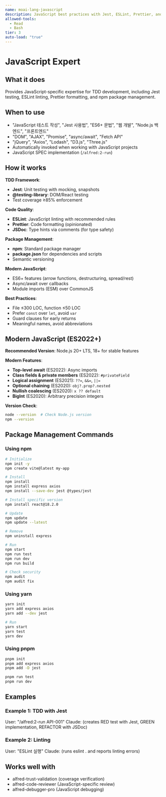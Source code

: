 ```yaml
---
name: moai-lang-javascript
description: JavaScript best practices with Jest, ESLint, Prettier, and npm package management
allowed-tools:
  - Read
  - Bash
tier: 3
auto-load: "true"
---
```


# JavaScript Expert

## What it does

Provides JavaScript-specific expertise for TDD development, including Jest testing, ESLint linting, Prettier formatting, and npm package management.

## When to use

- "JavaScript 테스트 작성", "Jest 사용법", "ES6+ 문법", "웹 개발", "Node.js 백엔드", "프론트엔드"
- "DOM", "AJAX", "Promise", "async/await", "Fetch API"
- "jQuery", "Axios", "Lodash", "D3.js", "Three.js"
- Automatically invoked when working with JavaScript projects
- JavaScript SPEC implementation (`/alfred:2-run`)

## How it works

**TDD Framework**:
- **Jest**: Unit testing with mocking, snapshots
- **@testing-library**: DOM/React testing
- Test coverage ≥85% enforcement

**Code Quality**:
- **ESLint**: JavaScript linting with recommended rules
- **Prettier**: Code formatting (opinionated)
- **JSDoc**: Type hints via comments (for type safety)

**Package Management**:
- **npm**: Standard package manager
- **package.json** for dependencies and scripts
- Semantic versioning

**Modern JavaScript**:
- ES6+ features (arrow functions, destructuring, spread/rest)
- Async/await over callbacks
- Module imports (ESM) over CommonJS

**Best Practices**:
- File ≤300 LOC, function ≤50 LOC
- Prefer `const` over `let`, avoid `var`
- Guard clauses for early returns
- Meaningful names, avoid abbreviations

## Modern JavaScript (ES2022+)

**Recommended Version**: Node.js 20+ LTS, 18+ for stable features

**Modern Features**:
- **Top-level await** (ES2022): Async imports
- **Class fields & private members** (ES2022): `#privateField`
- **Logical assignment** (ES2021): `??=`, `&&=`, `||=`
- **Optional chaining** (ES2020): `obj?.prop?.nested`
- **Nullish coalescing** (ES2020): `x ?? default`
- **BigInt** (ES2020): Arbitrary precision integers

**Version Check**:
```bash
node --version  # Check Node.js version
npm --version
```

## Package Management Commands

### Using npm
```bash
# Initialize
npm init -y
npm create vite@latest my-app

# Install
npm install
npm install express axios
npm install --save-dev jest @types/jest

# Install specific version
npm install react@18.2.0

# Update
npm update
npm update --latest

# Remove
npm uninstall express

# Run
npm start
npm run test
npm run dev
npm run build

# Check security
npm audit
npm audit fix
```

### Using yarn
```bash
yarn init
yarn add express axios
yarn add --dev jest

# Run
yarn start
yarn test
yarn dev
```

### Using pnpm
```bash
pnpm init
pnpm add express axios
pnpm add -D jest

pnpm run test
pnpm run dev
```

## Examples

### Example 1: TDD with Jest
User: "/alfred:2-run API-001"
Claude: (creates RED test with Jest, GREEN implementation, REFACTOR with JSDoc)

### Example 2: Linting
User: "ESLint 실행"
Claude: (runs eslint . and reports linting errors)

## Works well with

- alfred-trust-validation (coverage verification)
- alfred-code-reviewer (JavaScript-specific review)
- alfred-debugger-pro (JavaScript debugging)

